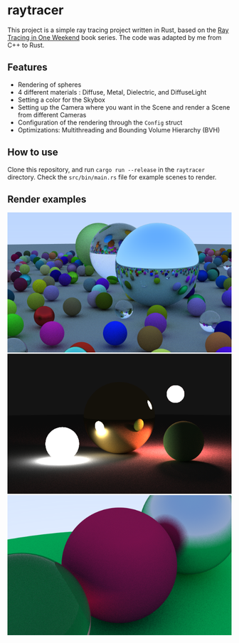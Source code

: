 # raytracer

This project is a simple ray tracing project written in Rust, based on the [Ray Tracing in One Weekend](https://raytracing.github.io/) book series. The code was adapted by me from C++ to Rust.

## Features

* Rendering of spheres
* 4 different materials : Diffuse, Metal, Dielectric, and DiffuseLight
* Setting a color for the Skybox
* Setting up the Camera where you want in the Scene and render a Scene from different Cameras
* Configuration of the rendering through the `Config` struct
* Optimizations: Multithreading and Bounding Volume Hierarchy (BVH)

## How to use

Clone this repository, and run `cargo run --release` in the `raytracer` directory.
Check the `src/bin/main.rs` file for example scenes to render.

## Render examples

![Big scene](/examples/big_scene.png?raw=true "Big")
![Light](/examples/light.png?raw=true "Light")
![Close up](/examples/close_up.png?raw=true "Close")